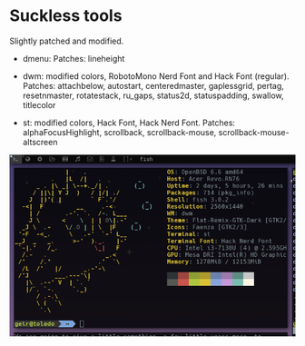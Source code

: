 # Suckless tools

Slightly patched and modified.

* dmenu:
        Patches: lineheight

* dwm: modified colors, RobotoMono Nerd Font and Hack Font (regular).
	Patches: attachbelow, autostart, centeredmaster, gaplessgrid, pertag, resetnmaster, rotatestack, ru_gaps, status2d, statuspadding, swallow, titlecolor

* st: modified colors, Hack Font, Hack Nerd Font.
	Patches: alphaFocusHighlight, scrollback, scrollback-mouse, scrollback-mouse-altscreen

![suckless](https://raw.githubusercontent.com/geirda/OpenBSD/master/suckless/dwm-st.png)
